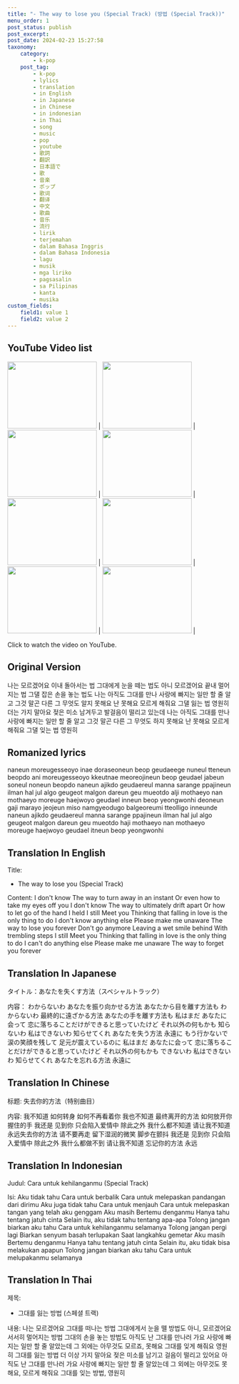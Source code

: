 ```yaml
---
title: "- The way to lose you (Special Track) (방법 (Special Track))"
menu_order: 1
post_status: publish
post_excerpt: 
post_date: 2024-02-23 15:27:58
taxonomy:
    category:
        - k-pop
    post_tag:
        - k-pop
        - lylics
        - translation
        - in English
        - in Japanese
        - in Chinese
        - in indonesian
        - in Thai
        - song
        - music
        - pop
        - youtube
        - 歌詞
        - 翻訳
        - 日本語で
        - 歌
        - 音楽
        - ポップ
        - 歌词
        - 翻译
        - 中文
        - 歌曲
        - 音乐
        - 流行
        - lirik
        - terjemahan
        - dalam Bahasa Inggris
        - dalam Bahasa Indonesia
        - lagu
        - musik
        - mga liriko
        - pagsasalin
        - sa Pilipinas
        - kanta
        - musika
custom_fields:
    field1: value 1
    field2: value 2
---
```


## YouTube Video list
 [<img src='http://img.youtube.com/vi/RMjRF-wmn58/0.jpg' width='200' height='150'>](https://youtu.be/RMjRF-wmn58) | [<img src='http://img.youtube.com/vi/UZs4Qr2J7f8/0.jpg' width='200' height='150'>](https://youtu.be/UZs4Qr2J7f8) | [<img src='http://img.youtube.com/vi/80HJ0GqRuYY/0.jpg' width='200' height='150'>](https://youtu.be/80HJ0GqRuYY) | [<img src='http://img.youtube.com/vi/kP5t3iJxx6Y/0.jpg' width='200' height='150'>](https://youtu.be/kP5t3iJxx6Y) | [<img src='http://img.youtube.com/vi/x5M8lgV8Wbk/0.jpg' width='200' height='150'>](https://youtu.be/x5M8lgV8Wbk) |
 [<img src='http://img.youtube.com/vi/-JZeCX7mmSM/0.jpg' width='200' height='150'>](https://youtu.be/-JZeCX7mmSM) | [<img src='http://img.youtube.com/vi/7If0ACPts-I/0.jpg' width='200' height='150'>](https://youtu.be/7If0ACPts-I) | [<img src='http://img.youtube.com/vi/Rz_MCoXChmo/0.jpg' width='200' height='150'>](https://youtu.be/Rz_MCoXChmo) |

Click to watch the video on YouTube.
## Original Version
나는 모르겠어요 
이내 돌아서는 법 
그대에게 눈을 떼는 법도 
아니 모르겠어요 
끝내 멀어지는 법 
그댈 잡은 손을 놓는 법도 
나는 아직도 
그대를 만나 
사랑에 빠지는 일만 할 줄 알고 
그것 말곤 다른 그 무엇도 
알지 못해요 난 못해요 
모르게 해줘요 
그댈 잃는 법 영원히 
더는 가지 말아요 
젖은 미소 남겨두고 
발걸음이 떨리고 있는데 
나는 아직도 
그대를 만나 
사랑에 빠지는 일만 할 줄 알고 
그것 말곤 다른 그 무엇도 
하지 못해요 난 못해요 모르게 해줘요 
그댈 잊는 법 영원히 



## Romanized lyrics
naneun moreugesseoyo 
inae doraseoneun beop 
geudaeege nuneul tteneun beopdo 
ani moreugesseoyo 
kkeutnae meoreojineun beop 
geudael jabeun soneul noneun beopdo 
naneun ajikdo 
geudaereul manna 
sarange ppajineun ilman hal jul algo 
geugeot malgon dareun geu mueotdo 
alji mothaeyo nan mothaeyo 
moreuge haejwoyo 
geudael inneun beop yeongwonhi 
deoneun gaji marayo 
jeojeun miso namgyeodugo 
balgeoreumi tteolligo inneunde 
naneun ajikdo 
geudaereul manna 
sarange ppajineun ilman hal jul algo 
geugeot malgon dareun geu mueotdo 
haji mothaeyo nan mothaeyo moreuge haejwoyo 
geudael itneun beop yeongwonhi 



## Translation In English
Title: 
- The way to lose you (Special Track)

Content:
I don't know
The way to turn away in an instant
Or even how to take my eyes off you
I don't know
The way to ultimately drift apart
Or how to let go of the hand I held
I still
Meet you
Thinking that falling in love is the only thing to do
I don't know anything else
Please make me unaware
The way to lose you forever
Don't go anymore
Leaving a wet smile behind
With trembling steps
I still
Meet you
Thinking that falling in love is the only thing to do
I can't do anything else
Please make me unaware
The way to forget you forever
## Translation In Japanese
タイトル：あなたを失くす方法（スペシャルトラック）

内容：
わからないわ
あなたを振り向かせる方法
あなたから目を離す方法も
わからないわ
最終的に遠ざかる方法
あなたの手を離す方法も
私はまだ
あなたに会って
恋に落ちることだけができると思っていたけど
それ以外の何もかも
知らないわ 私はできないわ
知らせてくれ
あなたを失う方法 永遠に
もう行かないで
涙の笑顔を残して
足元が震えているのに
私はまだ
あなたに会って
恋に落ちることだけができると思っていたけど
それ以外の何もかも
できないわ 私はできないわ 知らせてくれ
あなたを忘れる方法 永遠に
## Translation In Chinese
标题: 失去你的方法（特别曲目）

内容:
我不知道
如何转身
如何不再看着你
我也不知道
最终离开的方法
如何放开你握住的手
我还是
见到你
只会陷入爱情中
除此之外
我什么都不知道
请让我不知道
永远失去你的方法
请不要再走
留下湿润的微笑
脚步在颤抖
我还是
见到你
只会陷入爱情中
除此之外
我什么都做不到
请让我不知道
忘记你的方法 永远
## Translation In Indonesian
Judul: Cara untuk kehilanganmu (Special Track)

Isi:
Aku tidak tahu
Cara untuk berbalik
Cara untuk melepaskan pandangan dari dirimu
Aku juga tidak tahu
Cara untuk menjauh
Cara untuk melepaskan tangan yang telah aku genggam
Aku masih
Bertemu denganmu
Hanya tahu tentang jatuh cinta
Selain itu, aku tidak tahu tentang apa-apa
Tolong jangan biarkan aku tahu
Cara untuk kehilanganmu selamanya
Tolong jangan pergi lagi
Biarkan senyum basah terlupakan
Saat langkahku gemetar
Aku masih
Bertemu denganmu
Hanya tahu tentang jatuh cinta
Selain itu, aku tidak bisa melakukan apapun
Tolong jangan biarkan aku tahu
Cara untuk melupakanmu selamanya
## Translation In Thai
제목:
- 그대를 잃는 방법 (스페셜 트랙)

내용:
나는 모르겠어요
그대를 떠나는 방법
그대에게서 눈을 뗄 방법도
아니, 모르겠어요
서서히 멀어지는 방법
그대의 손을 놓는 방법도
아직도 난
그대를 만나러 가요
사랑에 빠지는 일만 할 줄 알았는데
그 외에는 아무것도
모르죠, 못해요
그대를 잊게 해줘요
영원히 그대를 잃는 방법
더 이상 가지 말아요
젖은 미소를 남기고
걸음이 떨리고 있어요
아직도 난
그대를 만나러 가요
사랑에 빠지는 일만 할 줄 알았는데
그 외에는 아무것도
못해요, 모르게 해줘요
그대를 잊는 방법, 영원히
